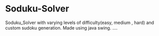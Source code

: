 # Soduku-Solver
Soduku_Solver with varying levels of difficulty(easy, medium , hard) and custom sudoku generation.
Made using java swing.
....
